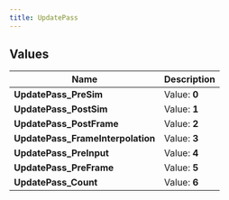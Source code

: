 ```yaml
---
title: UpdatePass
---
```


## Values

| Name | Description |
| ---- | ----------- |
| **UpdatePass\_PreSim** | Value: **0** |
| **UpdatePass\_PostSim** | Value: **1** |
| **UpdatePass\_PostFrame** | Value: **2** |
| **UpdatePass\_FrameInterpolation** | Value: **3** |
| **UpdatePass\_PreInput** | Value: **4** |
| **UpdatePass\_PreFrame** | Value: **5** |
| **UpdatePass\_Count** | Value: **6** |

